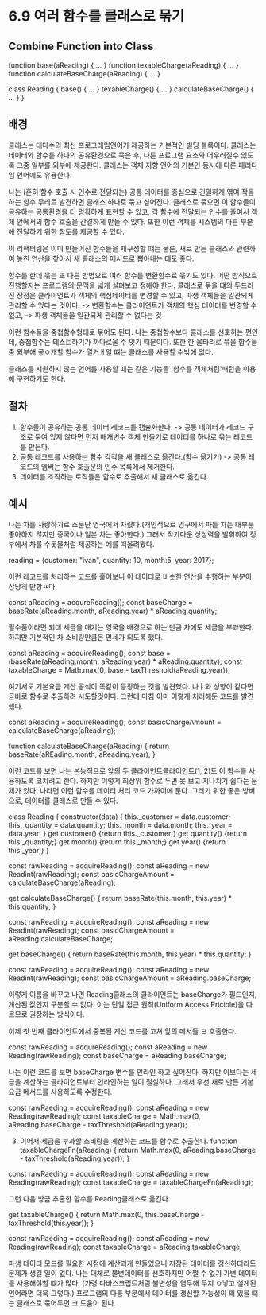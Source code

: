 # 6.9 여러 함수를 클래스로 묶기
## Combine Function into Class

<!-- Before -->
function base(aReading) { ... }
function texableCharge(aReading) { ... }
function calculateBaseCharge(aReading) { ... }

<!-- After -->
class Reading {
  base() { ... }
  texableCharge() { ... }
  calculateBaseCharge() { ... }
}

## 배경
클래스는 대다수의 최신 프로그래임언어가 제공하는 기본적인 빌딩 블록이다.
클래스는 데이터와 함수를 하나의 공유환경으로 묶은 후, 다른 프로그램 요소와 어우러질수 있도록 그중 일부를 외부에 제공한다.
클래스는 객체 지향 언어의 기본인 동시에 다른 패러다임 언어에도 유용한다.

나는 (흔히 함수 호출 시 인수로 전달되는) 공통 데이터를 중심으로 긴밀하게 엮여 작동하는 함수 무리르 발견하면 클래스 하나로 묶고 싶어진다.
클래스로 묶으면 이 함수들이 공유하는 공통환경을 더 명확하게 표현할 수 있고, 
각 함수에 전달되는 인수를 줄여서 객체 안에서의 함수 호출을 간결하게 만들 수 있다.
또한 이런 객체를 시스템의 다른 부분에 전달하기 위한 참도를 제공할 수 있다.

이 리팩터링은 이미 만들어진 함수들을 재구성할 떄는 물론, 새로 만든 클래스와 관련하여 놓친 연산을 찾아서 새 클래스의 메서드로 뽑아내는 데도 좋다.

함수를 한데 묶는 또 다른 방법으로 여러 함수를 변환함수로 묶기도 있다.
어떤 방식으로 진행할지는 프로그램의 문맥을 넓게 살펴보고 정해야 한다.
클래스로 묶을 떄의 두드러진 장점은
클라이언트가 객체의 핵심데이터를 변경할 수 있고, 파생 객체들을 일관되게 관리할 수 있다는 것이다.
-> 변환함수는 클라이언트가 객체의 핵심 데이터를 변경할 수 없고,
-> 파생 객체들을 일관되게 관리할 수 없다는 것

이런 함수들을 중첩함수형태로 묶어도 된다.
나는 중첩함수보다 클래스를 선호하는 편인데, 
중첩함수는 테스트하기가 까다로울 수 잇기 때문이다.
또한 한 울타리로 묶을 함수들 중 외부애 곻ㅇ개할 함수가 열거ㅐ일 떄는 클래스를 사용할 수밖에 없다.

클래스를 지원하지 않는 언어를 사용할 떄는 같은 기능을 '함수를 객체처럼'패턴을 이용해 구현하기도 한다.

## 절차
1. 함수들이 공유하는 공통 데이터 레코드를 캡슐화한다.
  -> 공통 데이터가 레코드 구조로 묶여 있지 않다면 먼저 매개변수 객체 만들기로 데이터를 하나로 묶는 레코드를 만든다.
2. 공통 레코드를 사용하는 함수 각각을 새 클래스로 옮긴다.(함수 옮기기)
  -> 공통 레코드의 멤버는 함수 호출문의 인수 목록에서 제거한다.
3. 데이터를 조작하는 로직들은 함수로 추출해서 새 클래스로 옮긴다.

## 예시
나는 차를 사랑하기로 소문난 영국에서 자랐다.(개인적으로 영구에서 파틑 차는 대부분 좋아하지 않지만 중국이나 일본 차는 좋아한다.)
그래서 작가다운 상상력을 발휘하여 정부에서 차를 수돗물처럼 제공하는 예를 떠올려봤다.

<!-- 사람들은 매달 차 계량기를 읽어서 측정값을 다음과 같이 기록한다고 하자. -->
reading = {customer: "ivan", quantity: 10, month:5, year: 2017};

이런 레코드를 처리하는 코드를 훑어보니 이 데이터로 비슷한 연산을 수행하는 부분이 상당히 만항ㅆ다.
<!-- 그래서 기본 요금을 계산하는 코드를 찾아봤다. -->

<!-- 클라이언트 1 -->
const aReading = acqureReading();
const baseCharge = baseRate(aReading.month, aReading.year) * aReading.quantity;

필수품이라면 되대 세금을 매기는 영국을 배경으로 하는 만큼 차에도 세금을 부과한다.
하지만 기본적인 차 소비량만큼은 면세가 되도록 했다.
<!-- 클라이언트 2 -->
const aReading = acquireReading();
const base = (baseRate(aReading.month, aReading.year) * aReading.quantity);
const taxableCharge = Math.max(0, base - taxThreshold(aReading.year));

여기서도 기본요금 계산 공식이 똑같이 등장하는 것을 발견했다.
나ㅑ와 성향이 같다면 곧바로 함수로 추출하려 시도할것이다.
그런데 마침 이미 이렇게 처리해둔 코드를 발견했다.

<!-- 클라리언트 3 -->
const aReading = acquireReading();
const basicChargeAmount = calculateBaseCharge(aReading);

function calculateBaseCharge(aReading) {
  return baseRate(aREading.month, aReading.year);
}


이런 코드를 보면 나는 본능적으로 앞의 두 클라이언트클라이언트(1, 2)도 이 함수를 사용하도록 코치려고 한다.
하지만 이렇게 최상위 함수로 두면 못 보고 지나치기 쉽다는 문제가 있다.
나라면 이런 함수를 데이터 처리 코드 가까이에 둔다.
그러기 위한 좋은 방버으로, 데이터를 클래스로 만들 수 있다.

<!-- 1. 먼저 레코드를 클래스로 변환하기 위해 레코드를 캡슐화한다. -->
class Reading {
  constructor(data) {
    this._customer = data.customer;
    this._quantity = data.quantity;
    this._month = data.month;
    this._year = data.year;
  }
  get customer() {return this._customer;}
  get quantity() {return this._quantity;}
  get month() {return this._month;}
  get year() {return this._year;}
}

<!-- 2. 이미 만들어져 있는 calculateBaseCharge()부터 옮기자.
새 클래스를 사용하려면 데이터를 엊다마자 객체로 만들어야 한다. -->

<!-- 클라이언트 3 -->
const rawReading = acquireReading();
const aReading = new Readint(rawReading);
const basicChargeAmount = calculateBaseCharge(aReading);


<!-- 그런 다음 calculateBaseCharge()를 새로 만든 클래스로 옮긴다. -->
<!-- Reading 클래스.. -->
get calculateBaseCharge() {
  return baseRate(this.month, this.year) * this.quantity;
}

<!-- 클라이언트 3 -->
const rawReading = acquireReading();
const aReading = new Readint(rawReading);
const basicChargeAmount = aReading.calculateBaseCharge;


<!-- 이 과정에서 메서드 이름을 원하는대로 바꾼다. -->
<!-- Reading 클래스.. -->
get baseCharge() {
  return baseRate(this.month, this.year) * this.quantity;
}

<!-- 클라이언트 3 -->
const rawReading = acquireReading();
const aReading = new Readint(rawReading);
const basicChargeAmount = aReading.baseCharge;


이렇게 이름을 바꾸고 나면 Reading클래스의 클라이언트는 baseCharge가 필드인지, 계산된 값인지 구분할 수 없다.
이는 단일 접근 원칙(Uniform Access Priciple)을 따르므로 권장하는 방식이다.

이제 첫 번째 클라이언트에서 중복된 계산 코드를 고쳐 앞의 메서들 ㄹ 호출한다.
<!-- 클라이언트 1 -->
const rawReading = acqureReading();
const aReading = new Reading(rawReading);
const baseCharge = aReading.baseCharge;


나는 이런 코드를 보면 baseCharge 변수를 인라인 하고 싶어진다.
하지만 이보다는 세금을 계산하는 클라이언트부터 인라인하는 일이 절실하다.
그래서 우선 새로 만든 기본 요금 메서드를 사용하도록 수정한다.
<!-- 클라이언트 2 -->
const rawRaeding = acquireReading();
const aReading = new Reading(rawReading);
const taxableCharge = Math.max(0, aReading.baseCharge - taxThreshold(aReading.year));

3. 이어서 세금을 부과할 소비량을 계산하는 코드를 함수로 추출한다.
function taxableChargeFn(aReading) {
  return Math.max(0, aReading.baseCharge - taxThreshold(aReading.year));
}
<!-- 클라이언트 3 -->
const rawRaeding = acquireReading();
const aReading = new Reading(rawReading);
const taxableCharge = taxableChargeFn(aReading);

그런 다음 방금 추출한 함수를 Reading클래스로 옮긴다.
<!-- Reading 클래스.. -->
get taxableCharge() {
  return Math.max(0, this.baseCharge - taxThreshold(this.year));
}
<!-- 클라이언트 3 -->
const rawRaeding = acquireReading();
const aReading = new Reading(rawReading);
const taxableCharge = aReading.taxableCharge;

파생 데이터 모드를 필요한 시점에 계산괴게 만들었으니 저장된 데이터를 갱신하더라도 문제가 생길 일이 없다.
나는 대체로 불변데이터를 선호하지만 어쩔 수 없기 가변 데이터를 사용해야할 떄가 많다.
(가령 다바스크립트처럼 불변성을 염두해 두지 ㅇ낳고 설계된 언어라면 더욱 그렇다.)
프로그램의 다름 부분에서 데이터를 갱신할 가능성이 꽤 있을 떄는 클래스로 묶어두면 크 도움이 된다.
